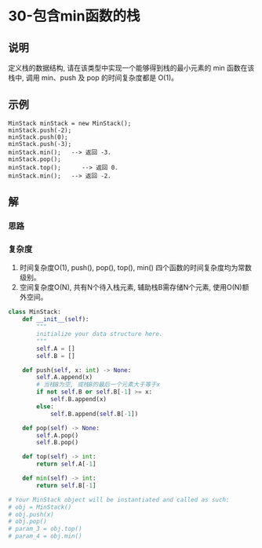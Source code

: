 # 30-包含min函数的栈

## 说明

定义栈的数据结构, 请在该类型中实现一个能够得到栈的最小元素的 min 函数在该栈中, 调用 min、push 及 pop 的时间复杂度都是 O(1)。

## 示例

```
MinStack minStack = new MinStack();
minStack.push(-2);
minStack.push(0);
minStack.push(-3);
minStack.min();   --> 返回 -3.
minStack.pop();
minStack.top();      --> 返回 0.
minStack.min();   --> 返回 -2.
```

## 解

### 思路

### 复杂度
1. 时间复杂度O(1), push(), pop(), top(), min() 四个函数的时间复杂度均为常数级别。
2. 空间复杂度O(N), 共有N个待入栈元素, 辅助栈B需存储N个元素, 使用O(N)额外空间。

```python
class MinStack:
    def __init__(self):
        """
        initialize your data structure here.
        """
        self.A = []
        self.B = []

    def push(self, x: int) -> None:
        self.A.append(x)
        # 当栈B为空, 或栈B的最后一个元素大于等于x
        if not self.B or self.B[-1] >= x:
            self.B.append(x)
        else:
            self.B.append(self.B[-1])

    def pop(self) -> None:
        self.A.pop()
        self.B.pop()

    def top(self) -> int:
        return self.A[-1]

    def min(self) -> int:
        return self.B[-1]

# Your MinStack object will be instantiated and called as such:
# obj = MinStack()
# obj.push(x)
# obj.pop()
# param_3 = obj.top()
# param_4 = obj.min()
```